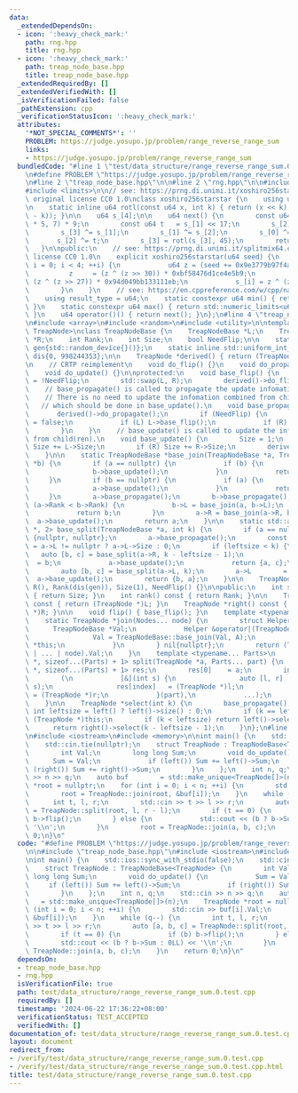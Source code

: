 ```yaml
---
data:
  _extendedDependsOn:
  - icon: ':heavy_check_mark:'
    path: rng.hpp
    title: rng.hpp
  - icon: ':heavy_check_mark:'
    path: treap_node_base.hpp
    title: treap_node_base.hpp
  _extendedRequiredBy: []
  _extendedVerifiedWith: []
  _isVerificationFailed: false
  _pathExtension: cpp
  _verificationStatusIcon: ':heavy_check_mark:'
  attributes:
    '*NOT_SPECIAL_COMMENTS*': ''
    PROBLEM: https://judge.yosupo.jp/problem/range_reverse_range_sum
    links:
    - https://judge.yosupo.jp/problem/range_reverse_range_sum
  bundledCode: "#line 1 \"test/data_structure/range_reverse_range_sum.0.test.cpp\"\
    \n#define PROBLEM \"https://judge.yosupo.jp/problem/range_reverse_range_sum\"\n\
    \n#line 2 \"treap_node_base.hpp\"\n\n#line 2 \"rng.hpp\"\n\n#include <cstdint>\n\
    #include <limits>\n\n// see: https://prng.di.unimi.it/xoshiro256starstar.c\n//\
    \ original license CC0 1.0\nclass xoshiro256starstar {\n    using u64 = std::uint64_t;\n\
    \n    static inline u64 rotl(const u64 x, int k) { return (x << k) | (x >> (64\
    \ - k)); }\n\n    u64 s_[4];\n\n    u64 next() {\n        const u64 res = rotl(s_[1]\
    \ * 5, 7) * 9;\n        const u64 t   = s_[1] << 17;\n        s_[2] ^= s_[0];\n\
    \        s_[3] ^= s_[1];\n        s_[1] ^= s_[2];\n        s_[0] ^= s_[3];\n \
    \       s_[2] ^= t;\n        s_[3] = rotl(s_[3], 45);\n        return res;\n \
    \   }\n\npublic:\n    // see: https://prng.di.unimi.it/splitmix64.c\n    // original\
    \ license CC0 1.0\n    explicit xoshiro256starstar(u64 seed) {\n        for (int\
    \ i = 0; i < 4; ++i) {\n            u64 z = (seed += 0x9e3779b97f4a7c15);\n  \
    \          z     = (z ^ (z >> 30)) * 0xbf58476d1ce4e5b9;\n            z     =\
    \ (z ^ (z >> 27)) * 0x94d049bb133111eb;\n            s_[i] = z ^ (z >> 31);\n\
    \        }\n    }\n    // see: https://en.cppreference.com/w/cpp/named_req/UniformRandomBitGenerator\n\
    \    using result_type = u64;\n    static constexpr u64 min() { return std::numeric_limits<u64>::min();\
    \ }\n    static constexpr u64 max() { return std::numeric_limits<u64>::max();\
    \ }\n    u64 operator()() { return next(); }\n};\n#line 4 \"treap_node_base.hpp\"\
    \n#include <array>\n#include <random>\n#include <utility>\n\ntemplate <typename\
    \ TreapNode>\nclass TreapNodeBase {\n    TreapNodeBase *L;\n    TreapNodeBase\
    \ *R;\n    int Rank;\n    int Size;\n    bool NeedFlip;\n\n    static inline xoshiro256starstar\
    \ gen{std::random_device{}()};\n    static inline std::uniform_int_distribution<int>\
    \ dis{0, 998244353};\n\n    TreapNode *derived() { return (TreapNode *)this; }\n\
    \n    // CRTP reimplement\n    void do_flip() {}\n    void do_propagate() {}\n\
    \    void do_update() {}\n\nprotected:\n    void base_flip() {\n        NeedFlip\
    \ = !NeedFlip;\n        std::swap(L, R);\n        derived()->do_flip();\n    }\n\
    \    // base_propagate() is called to propagate the update infomation to child(ren).\n\
    \    // There is no need to update the infomation combined from child(ren)\n \
    \   // which should be done in base_update().\n    void base_propagate() {\n \
    \       derived()->do_propagate();\n        if (NeedFlip) {\n            NeedFlip\
    \ = false;\n            if (L) L->base_flip();\n            if (R) R->base_flip();\n\
    \        }\n    }\n    // base_update() is called to update the infomation combined\
    \ from child(ren).\n    void base_update() {\n        Size = 1;\n        if (L)\
    \ Size += L->Size;\n        if (R) Size += R->Size;\n        derived()->do_update();\n\
    \    }\n\n    static TreapNodeBase *base_join(TreapNodeBase *a, TreapNodeBase\
    \ *b) {\n        if (a == nullptr) {\n            if (b) {\n                b->base_propagate();\n\
    \                b->base_update();\n            }\n            return b;\n   \
    \     }\n        if (b == nullptr) {\n            if (a) {\n                a->base_propagate();\n\
    \                a->base_update();\n            }\n            return a;\n   \
    \     }\n        a->base_propagate();\n        b->base_propagate();\n        if\
    \ (a->Rank < b->Rank) {\n            b->L = base_join(a, b->L);\n            b->base_update();\n\
    \            return b;\n        }\n        a->R = base_join(a->R, b);\n      \
    \  a->base_update();\n        return a;\n    }\n\n    static std::array<TreapNodeBase\
    \ *, 2> base_split(TreapNodeBase *a, int k) {\n        if (a == nullptr) return\
    \ {nullptr, nullptr};\n        a->base_propagate();\n        const int leftsize\
    \ = a->L != nullptr ? a->L->Size : 0;\n        if (leftsize < k) {\n         \
    \   auto [b, c] = base_split(a->R, k - leftsize - 1);\n            a->R      \
    \  = b;\n            a->base_update();\n            return {a, c};\n        }\n\
    \        auto [b, c] = base_split(a->L, k);\n        a->L        = c;\n      \
    \  a->base_update();\n        return {b, a};\n    }\n\n    TreapNodeBase() : L(),\
    \ R(), Rank(dis(gen)), Size(1), NeedFlip() {}\n\npublic:\n    int size() const\
    \ { return Size; }\n    int rank() const { return Rank; }\n\n    TreapNode *left()\
    \ const { return (TreapNode *)L; }\n    TreapNode *right() const { return (TreapNode\
    \ *)R; }\n\n    void flip() { base_flip(); }\n    template <typename... Nodes>\n\
    \    static TreapNode *join(Nodes... node) {\n        struct Helper {\n      \
    \      TreapNodeBase *Val;\n            Helper &operator|(TreapNodeBase *A) {\n\
    \                Val = TreapNodeBase::base_join(Val, A);\n                return\
    \ *this;\n            }\n        } nil{nullptr};\n        return (TreapNode *)(nil\
    \ | ... | node).Val;\n    }\n    template <typename... Parts>\n    static std::array<TreapNode\
    \ *, sizeof...(Parts) + 1> split(TreapNode *a, Parts... part) {\n        std::array<TreapNode\
    \ *, sizeof...(Parts) + 1> res;\n        res[0]    = a;\n        int index = 0;\n\
    \        (\n            [&](int s) {\n                auto [l, r]  = base_split(res[index],\
    \ s);\n                res[index]   = (TreapNode *)l;\n                res[++index]\
    \ = (TreapNode *)r;\n            }(part),\n            ...);\n        return res;\n\
    \    }\n\n    TreapNode *select(int k) {\n        base_propagate();\n        const\
    \ int leftsize = left() ? left()->size() : 0;\n        if (k == leftsize) return\
    \ (TreapNode *)this;\n        if (k < leftsize) return left()->select(k);\n  \
    \      return right()->select(k - leftsize - 1);\n    }\n};\n#line 4 \"test/data_structure/range_reverse_range_sum.0.test.cpp\"\
    \n#include <iostream>\n#include <memory>\n\nint main() {\n    std::ios::sync_with_stdio(false);\n\
    \    std::cin.tie(nullptr);\n    struct TreapNode : TreapNodeBase<TreapNode> {\n\
    \        int Val;\n        long long Sum;\n        void do_update() {\n      \
    \      Sum = Val;\n            if (left()) Sum += left()->Sum;\n            if\
    \ (right()) Sum += right()->Sum;\n        }\n    };\n    int n, q;\n    std::cin\
    \ >> n >> q;\n    auto buf        = std::make_unique<TreapNode[]>(n);\n    TreapNode\
    \ *root = nullptr;\n    for (int i = 0; i < n; ++i) {\n        std::cin >> buf[i].Val;\n\
    \        root = TreapNode::join(root, &buf[i]);\n    }\n    while (q--) {\n  \
    \      int t, l, r;\n        std::cin >> t >> l >> r;\n        auto [a, b, c]\
    \ = TreapNode::split(root, l, r - l);\n        if (t == 0) {\n            if (b)\
    \ b->flip();\n        } else {\n            std::cout << (b ? b->Sum : 0LL) <<\
    \ '\\n';\n        }\n        root = TreapNode::join(a, b, c);\n    }\n    return\
    \ 0;\n}\n"
  code: "#define PROBLEM \"https://judge.yosupo.jp/problem/range_reverse_range_sum\"\
    \n\n#include \"treap_node_base.hpp\"\n#include <iostream>\n#include <memory>\n\
    \nint main() {\n    std::ios::sync_with_stdio(false);\n    std::cin.tie(nullptr);\n\
    \    struct TreapNode : TreapNodeBase<TreapNode> {\n        int Val;\n       \
    \ long long Sum;\n        void do_update() {\n            Sum = Val;\n       \
    \     if (left()) Sum += left()->Sum;\n            if (right()) Sum += right()->Sum;\n\
    \        }\n    };\n    int n, q;\n    std::cin >> n >> q;\n    auto buf     \
    \   = std::make_unique<TreapNode[]>(n);\n    TreapNode *root = nullptr;\n    for\
    \ (int i = 0; i < n; ++i) {\n        std::cin >> buf[i].Val;\n        root = TreapNode::join(root,\
    \ &buf[i]);\n    }\n    while (q--) {\n        int t, l, r;\n        std::cin\
    \ >> t >> l >> r;\n        auto [a, b, c] = TreapNode::split(root, l, r - l);\n\
    \        if (t == 0) {\n            if (b) b->flip();\n        } else {\n    \
    \        std::cout << (b ? b->Sum : 0LL) << '\\n';\n        }\n        root =\
    \ TreapNode::join(a, b, c);\n    }\n    return 0;\n}\n"
  dependsOn:
  - treap_node_base.hpp
  - rng.hpp
  isVerificationFile: true
  path: test/data_structure/range_reverse_range_sum.0.test.cpp
  requiredBy: []
  timestamp: '2024-06-22 17:36:22+08:00'
  verificationStatus: TEST_ACCEPTED
  verifiedWith: []
documentation_of: test/data_structure/range_reverse_range_sum.0.test.cpp
layout: document
redirect_from:
- /verify/test/data_structure/range_reverse_range_sum.0.test.cpp
- /verify/test/data_structure/range_reverse_range_sum.0.test.cpp.html
title: test/data_structure/range_reverse_range_sum.0.test.cpp
---
```

